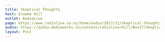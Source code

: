 ```yaml
---
title: Skeptical Thoughts
host: Graeme Hill
outlet: RadioLive
page: https://www.radiolive.co.nz/home/audio/2017/11/skeptical-thoughts-with-mark-honeychurch.html
audio: https://audio.mediaworks.nz/content/radiolive/Hill/Nov17/SkepticalThoughts5_11_17.mp3
layout: Post
---
```


<page-radio />
